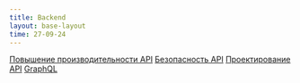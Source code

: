 ```yaml
---
title: Backend
layout: base-layout
time: 27-09-24
---
```


[Повышение производительности API](/wiki/docs/backend/api-perfomance)
[Безопасность API](/wiki/docs/backend/api-security)
[Проектирование API](/wiki/docs/backend/api-design)
[GraphQL](/wiki/docs/backend/graphql)